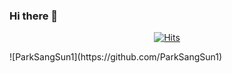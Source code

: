 ### Hi there 👋
<div align=center>
	
[![Hits](https://hits.seeyoufarm.com/api/count/incr/badge.svg?url=https%3A%2F%2Fgithub.com%2FParkSangSun1&count_bg=%2379C83D&title_bg=%23000000&icon=apachecassandra.svg&icon_color=%23FFFFFF&title=hits&edge_flat=false)](https://hits.seeyoufarm.com)
 </div>
 <div>
![ParkSangSun1](https://github.com/ParkSangSun1)
</div>
<!--
**ParkSangSun1/ParkSangSun1** is a ✨ _special_ ✨ repository because its `README.md` (this file) appears on your GitHub profile.

Here are some ideas to get you started:

- 🔭 I’m currently working on ...
- 🌱 I’m currently learning ...
- 👯 I’m looking to collaborate on ...
- 🤔 I’m looking for help with ...
- 💬 Ask me about ...
- 📫 How to reach me: ...
- 😄 Pronouns: ...
- ⚡ Fun fact: ...
-->
